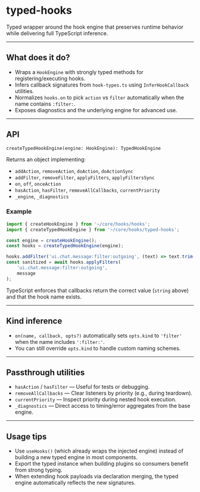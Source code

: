 # typed-hooks

Typed wrapper around the hook engine that preserves runtime behavior while delivering full TypeScript inference.

---

## What does it do?

-   Wraps a `HookEngine` with strongly typed methods for registering/executing hooks.
-   Infers callback signatures from `hook-types.ts` using `InferHookCallback` utilities.
-   Normalizes `hooks.on` to pick `action` vs `filter` automatically when the name contains `:filter:`.
-   Exposes diagnostics and the underlying engine for advanced use.

---

## API

`createTypedHookEngine(engine: HookEngine): TypedHookEngine`

Returns an object implementing:

-   `addAction`, `removeAction`, `doAction`, `doActionSync`
-   `addFilter`, `removeFilter`, `applyFilters`, `applyFiltersSync`
-   `on`, `off`, `onceAction`
-   `hasAction`, `hasFilter`, `removeAllCallbacks`, `currentPriority`
-   `_engine`, `_diagnostics`

### Example

```ts
import { createHookEngine } from '~/core/hooks/hooks';
import { createTypedHookEngine } from '~/core/hooks/typed-hooks';

const engine = createHookEngine();
const hooks = createTypedHookEngine(engine);

hooks.addFilter('ui.chat.message:filter:outgoing', (text) => text.trim());
const sanitized = await hooks.applyFilters(
    'ui.chat.message:filter:outgoing',
    message
);
```

TypeScript enforces that callbacks return the correct value (`string` above) and that the hook name exists.

---

## Kind inference

-   `on(name, callback, opts?)` automatically sets `opts.kind` to `'filter'` when the name includes `':filter:'`.
-   You can still override `opts.kind` to handle custom naming schemes.

---

## Passthrough utilities

-   `hasAction` / `hasFilter` — Useful for tests or debugging.
-   `removeAllCallbacks` — Clear listeners by priority (e.g., during teardown).
-   `currentPriority` — Inspect priority during nested hook execution.
-   `_diagnostics` — Direct access to timing/error aggregates from the base engine.

---

## Usage tips

-   Use `useHooks()` (which already wraps the injected engine) instead of building a new typed engine in most components.
-   Export the typed instance when building plugins so consumers benefit from strong typing.
-   When extending hook payloads via declaration merging, the typed engine automatically reflects the new signatures.
